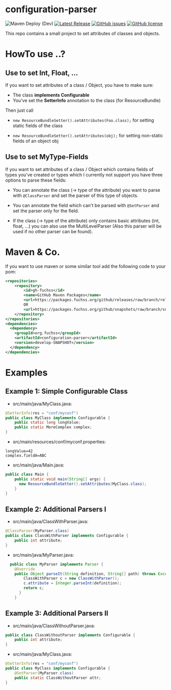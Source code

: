 # configuration-parser
![Maven Deploy (Dev)](https://github.com/dfuchss/configuration-parser/workflows/Maven%20Deploy%20(Dev)/badge.svg)
[![Latest Release](https://img.shields.io/github/release/dfuchss/configuration-parser.svg)](https://github.com/dfuchss/configuration-parser/releases/latest)
[![GitHub issues](https://img.shields.io/github/issues/dfuchss/configuration-parser.svg?style=square)](https://github.com/dfuchss/configuration-parser/issues)
[![GitHub license](https://img.shields.io/badge/license-MIT-blue.svg?style=square)](https://github.com/dfuchss/configuration-parser/blob/master/LICENSE.md)

This repo contains a small project to set attributes of classes and objects.

# HowTo use ..?
## Use to set Int, Float, ...
If you want to set attributes of a class / Object, you have to make sure:
* The class **implements Configurable**
* You've set the **SetterInfo** annotation to the class (for ResourceBundle)

Then just call
* `new ResourceBundleSetter().setAttributes(Foo.class);` for setting static fields of the class

* `new ResourceBundleSetter().setAttributes(obj);` for setting non-static fields of an object obj

## Use to set MyType-Fields
If you want to set attributes of a class / Object which contains fields of types you've created or types which I currently not support you have three options to parse these fields:

* You can annotate the class (-> type of the attribute) you want to parse with `@ClassParser` and set the parser of this type of objects.

* You can annotate the field which can't be parsed with `@SetParser` and set the parser only for the field.

* If the class (-> type of the attribute) only contains basic attributes (int, float, ...) you can also use the MultiLevelParser (Also this parser will be used if no other parser can be found).

# Maven & Co.
If you want to use maven or some similar tool add the following code to your pom:
```xml
<repositories>
	<repository>
		<id>gh-fuchss</id>
		<name>GitHub Maven Packages</name>
		<url>https://packages.fuchss.org/github/releases/raw/branch/releases/</url>
		OR
		<url>https://packages.fuchss.org/github/snapshots/raw/branch/snapshots/</url>
	</repository>
</repositories>
<dependencies>
  <dependency>
    <groupId>org.fuchss</groupId>
    <artifactId>configuration-parser</artifactId>
    <version>develop-SNAPSHOT</version>
  </dependency>
</dependencies>
```

# Examples
## Example 1: Simple Configurable Class
* src/main/java/MyClass.java:
```java
@SetterInfo(res = "conf/myconf")
public class MyClass implements Configurable {
	public static long longValue;
	public static MoreComplex complex;
}
```
* src/main/resources/conf/myconf.properties:
```
longValue=42
complex.fieldA=ABC
```
* src/main/java/Main.java:
```java
public class Main {
    public static void main(String[] args) {
      new ResourceBundleSetter().setAttributes(MyClass.class);
    }
}
```
## Example 2: Additional Parsers I
* src/main/java/ClassWithParser.java:
```java
@ClassParser(MyParser.class)
public class ClassWithParser implements Configurable {
    public int attribute;
}
```
* src/main/java/MyParser.java:
```java
  public class MyParser implements Parser {
    @Override
    public Object parseIt(String definition, String[] path) throws Exception {
        ClassWithParser c = new ClassWithParser();
        c.attribute = Integer.parseInt(definition);
        return c;
      }
    }
```
## Example 3: Additional Parsers II
* src/main/java/ClassWithoutParser.java:
```java
public class ClassWithoutParser implements Configurable {
    public int attribute;
}
```
* src/main/java/MyClass.java:
```java
@SetterInfo(res = "conf/myconf")
public class MyClass implements Configurable {
    @SetParser(MyParser.class)
    public static ClassWithoutParser attr;
}
```
